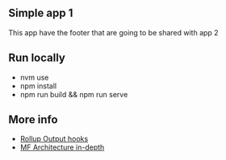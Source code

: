 ## Simple app 1

This app have the footer that are going to be shared with app 2

## Run locally

- nvm use
- npm install
- npm run build && npm run serve

## More info
- [Rollup Output hooks](https://rollupjs.org/plugin-development/#outputoptions)
- [MF Architecture in-depth](https://www.youtube.com/watch?v=4b9LSUZjtzE&ab_channel=JackHerrington)
